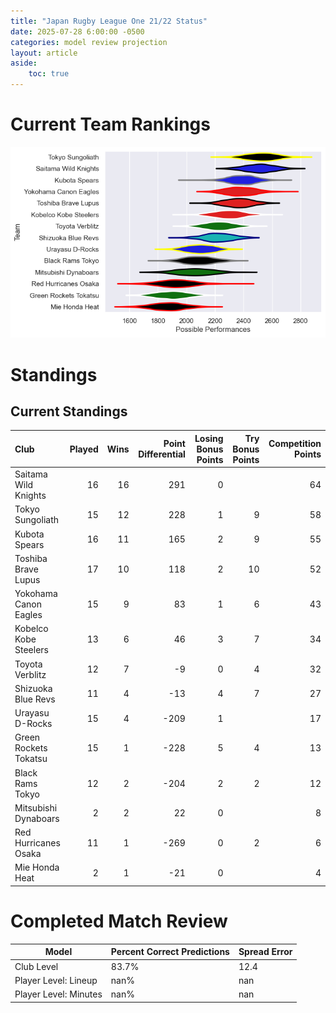 ```yaml
---  
title: "Japan Rugby League One 21/22 Status"  
date: 2025-07-28 6:00:00 -0500  
categories: model review projection  
layout: article  
aside:  
    toc: true  
---
```

# Current Team Rankings


![Club Rankings](plots/rankings_Japan_Rugby_League_One_2122.png)
# Standings

## Current Standings


| Club                  |   Played |   Wins |   Point Differential |   Losing Bonus Points |   Try Bonus Points |   Competition Points |
|:----------------------|---------:|-------:|---------------------:|----------------------:|-------------------:|---------------------:|
| Saitama Wild Knights  |       16 |     16 |                  291 |                     0 |                    |                   64 |
| Tokyo Sungoliath      |       15 |     12 |                  228 |                     1 |                  9 |                   58 |
| Kubota Spears         |       16 |     11 |                  165 |                     2 |                  9 |                   55 |
| Toshiba Brave Lupus   |       17 |     10 |                  118 |                     2 |                 10 |                   52 |
| Yokohama Canon Eagles |       15 |      9 |                   83 |                     1 |                  6 |                   43 |
| Kobelco Kobe Steelers |       13 |      6 |                   46 |                     3 |                  7 |                   34 |
| Toyota Verblitz       |       12 |      7 |                   -9 |                     0 |                  4 |                   32 |
| Shizuoka Blue Revs    |       11 |      4 |                  -13 |                     4 |                  7 |                   27 |
| Urayasu D-Rocks       |       15 |      4 |                 -209 |                     1 |                    |                   17 |
| Green Rockets Tokatsu |       15 |      1 |                 -228 |                     5 |                  4 |                   13 |
| Black Rams Tokyo      |       12 |      2 |                 -204 |                     2 |                  2 |                   12 |
| Mitsubishi Dynaboars  |        2 |      2 |                   22 |                     0 |                    |                    8 |
| Red Hurricanes Osaka  |       11 |      1 |                 -269 |                     0 |                  2 |                    6 |
| Mie Honda Heat        |        2 |      1 |                  -21 |                     0 |                    |                    4 |



# Completed Match Review


| Model | Percent Correct Predictions | Spread Error |
| ------ | ------ | ------ |
| Club Level | 83.7% | 12.4 |
| Player Level: Lineup | nan% | nan |
| Player Level: Minutes | nan% | nan |

